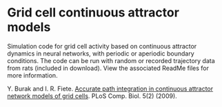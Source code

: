 # Grid cell continuous attractor models

Simulation code for grid cell activity based on continuous attractor dynamics in neural networks, with periodic or aperiodic boundary conditions. The code can be run with random or recorded trajectory data from rats (included in download). View the associated ReadMe files for more information.

Y. Burak and I. R. Fiete. [Accurate path integration in continuous attractor network models of grid cells](https://fietelabmit.files.wordpress.com/2018/12/gcdynamics_burakfiete09_plos.pdf). PLoS Comp. Biol. 5(2) (2009).
